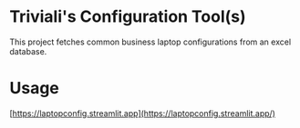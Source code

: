 # Triviali's Configuration Tool(s)

This project fetches common business laptop configurations from an excel database.

# Usage

[https://laptopconfig.streamlit.app](https://laptopconfig.streamlit.app/)
